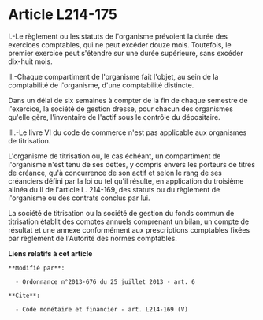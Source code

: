 # Article L214-175

I.-Le règlement ou les statuts de l'organisme prévoient la durée des exercices comptables, qui ne peut excéder douze mois.
Toutefois, le premier exercice peut s'étendre sur une durée supérieure, sans excéder dix-huit mois. 

II.-Chaque compartiment de l'organisme fait l'objet, au sein de la comptabilité de l'organisme, d'une comptabilité
distincte. 

Dans un délai de six semaines à compter de la fin de chaque semestre de l'exercice, la société de gestion dresse, pour chacun
des organismes qu'elle gère, l'inventaire de l'actif sous le contrôle du dépositaire. 

III.-Le livre VI du code de commerce n'est pas applicable aux organismes de titrisation. 

L'organisme de titrisation ou, le cas échéant, un compartiment de l'organisme n'est tenu de ses dettes, y compris envers les
porteurs de titres de créance, qu'à concurrence de son actif et selon le rang de ses créanciers défini par la loi ou tel
qu'il résulte, en application du troisième alinéa du II de l'article L. 214-169, des statuts ou du règlement de l'organisme
ou des contrats conclus par lui. 

La société de titrisation ou la société de gestion du fonds commun de titrisation établit des comptes annuels comprenant un
bilan, un compte de résultat et une annexe conformément aux prescriptions comptables fixées par règlement de l'Autorité des
normes comptables.

**Liens relatifs à cet article**

	**Modifié par**:

	  - Ordonnance n°2013-676 du 25 juillet 2013 - art. 6

	**Cite**:

	  - Code monétaire et financier - art. L214-169 (V)
